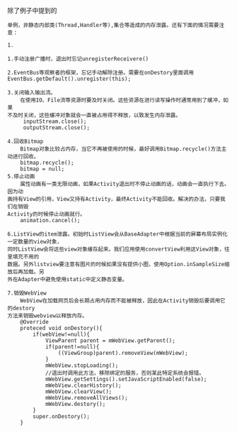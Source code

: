 除了例子中提到的

    单例，非静态内部类(Thread,Handler等),集合等造成的内存泄露。还有下面的情况需要注意：

    1.

    1.手动注册广播时，退出时忘记unregisterReceivere()

    2.EventBus等观察者的框架，忘记手动解除注册。需要在onDestory里面调用
    EventBus.getDefault().unregister(this);

    3.关闭输入输出流。
        在使用IO、File流等资源时要及时关闭。这些资源在进行读写操作时通常用到了缓冲，如果
    不及时关闭，这些缓冲对象就会一直被占用得不释放，以致发生内存泄露。
         inputStream.close();
         outputStream.close();

    4.回收Bitmap
        Bitmap对象比较占内存，当它不再被使用的时候，最好调用Bitmap.recycle()方法主动进行回收。
        bitmap.recycle();
        bitmap = null;
    5.停止动画
        属性动画有一类无限动画，如果Activity退出时不停止动画的话，动画会一直执行下去。因为动
    画持有View的引用，View又持有Activity，最终Activity不能回收。解决的办法，只要我们在销毁
    Activity的时候停止动画就行。
        animation.cancel();

    6.ListView的item泄露。初始时ListView会从BaseAdapter中根据当前的屏幕布局实例化一定数量的view对象，
    同时ListView会将这些view对象缓存起来。我们应用使用convertView利用这View对象，往里填充不用的
    数据。另外listview要注意有图片的时候如果没有提供小图，使用Option.inSampleSize缩放后再加载。另
    外在Adapter中避免使用static中定义静态变量。

    7.销毁WebView
        WebView在加载网页后会长期占用内存而不能被释放，因此在Activity销毁后要调用它的destory
    方法来销毁webview以释放内存。
        @Override
        proteced void onDestory(){
            if(webView!=null){
                ViewParent parent = mWebView.getParent();
                if(parent!=null){
                    ((ViewGroup)parent).removeView(mWebView);
                }
                mWebView.stopLoading();
                //退出时调用此方法，移除绑定的服务，否则某此特定系统会报错。
                mWebView.getSettings().setJavaScriptEnabled(false);
                mWebView.clearHistory();
                mWebView.clearView();
                mWebView.removeAllViews();
                mWebView.destory();
            }
            super.onDestory();
        }


